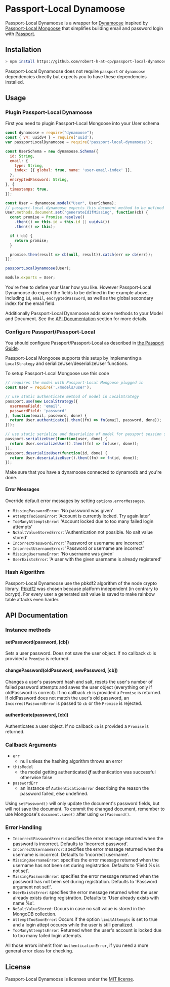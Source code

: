 # Passport-Local Dynamoose

Passport-Local Dynamoose is a wrapper for [Dynamoose](https://dynamoosejs.com) inspired by [Passport-Local Mongoose](https://github.com/saintedlama/passport-local-mongoose) that simplifies building email and password login with [Passport](http://passportjs.org).

## Installation

```bash
> npm install https://github.com/robert-h-at-cp/passport-local-dynamoose
```

Passport-Local Dynamoose does not require `passport` or `dynamoose` dependencies directly but expects you to have these dependencies installed.

## Usage

### Plugin Passport-Local Dynamoose

First you need to plugin Passport-Local Mongoose into your User schema

```javascript
const dynamoose = require("dynamoose");
const { v4: uuidv4 } = require('uuid');
var passportLocalDynamoose = require('passport-local-dynamoose');

const UserSchema = new dynamoose.Schema({
  id: String,
  email: {
    type: String,
    index: [{ global: true, name: 'user-email-index' }],
  },
  encryptedPassword: String,
}, {
  timestamps: true,
});

const User = dynamoose.model("User", UserSchema);
// passport-local-dynamoose expects this document method to be defined so that it can invoke the method before saving the user
User.methods.document.set('generateIdIfMissing', function(cb) {
  const promise = Promise.resolve()
    .then(() => this.id = this.id || uuidv4())
    .then(() => this);

  if (!cb) {
    return promise;
  }

  promise.then(result => cb(null, result)).catch(err => cb(err));
});

passportLocalDynamoose(User);

module.exports = User;
```

You're free to define your User how you like. However Passport-Local Dynamoose do expect the fields to be defined in the example above, including `id`, `email`, `encryptedPassword`, as well as the global secondary index for the email field.

Additionally Passport-Local Dynamoose adds some methods to your Model and Document. See the [API Documentation](#api-documentation) section for more details.

### Configure Passport/Passport-Local

You should configure Passport/Passport-Local as described in [the Passport Guide](http://passportjs.org/guide/configure/).

Passport-Local Mongoose supports this setup by implementing a `LocalStrategy` and serializeUser/deserializeUser functions.

To setup Passport-Local Mongoose use this code

```javascript
// requires the model with Passport-Local Mongoose plugged in
const User = require('./models/user');

// use static authenticate method of model in LocalStrategy
passport.use(new LocalStrategy({
  usernameField: 'email',
  passwordField: 'password'
}, function(email, password, done) {
  return User.authenticate().then((fn) => fn(email, password, done));
}));

// use static serialize and deserialize of model for passport session support
passport.serializeUser(function(user, done) {
  return User.serializeUser().then((fn) => fn(user, done));
});
passport.deserializeUser(function(id, done) {
  return User.deserializeUser().then((fn) => fn(id, done));
});
```

Make sure that you have a dynamoose connected to dynamodb and you're done.

#### Error Messages

Override default error messages by setting `options.errorMessages`.

* `MissingPasswordError`: 'No password was given'
* `AttemptTooSoonError`: 'Account is currently locked. Try again later'
* `TooManyAttemptsError`: 'Account locked due to too many failed login attempts'
* `NoSaltValueStoredError`: 'Authentication not possible. No salt value stored'
* `IncorrectPasswordError`: 'Password or username are incorrect'
* `IncorrectUsernameError`: 'Password or username are incorrect'
* `MissingUsernameError`: 'No username was given'
* `UserExistsError`: 'A user with the given username is already registered'

### Hash Algorithm

Passport-Local Dynamoose use the pbkdf2 algorithm of the node crypto library.
[Pbkdf2](http://en.wikipedia.org/wiki/PBKDF2) was chosen because platform independent
(in contrary to bcrypt). For every user a generated salt value is saved to make
rainbow table attacks even harder.

## API Documentation

### Instance methods

#### setPassword(password, [cb])

Sets a user password. Does not save the user object. If no callback `cb` is provided a `Promise` is returned.

#### changePassword(oldPassword, newPassword, [cb])

Changes a user's password hash and salt, resets the user's number of failed password attempts and saves the user object (everything only if oldPassword is correct). If no callback `cb` is provided a `Promise` is returned. If oldPassword does not match the user's old password, an `IncorrectPasswordError` is passed to `cb` or the `Promise` is rejected.

#### authenticate(password, [cb])

Authenticates a user object. If no callback `cb` is provided a `Promise` is returned.

### Callback Arguments

* `err`
  * null unless the hashing algorithm throws an error
* `thisModel`
  * the model getting authenticated **_if_** authentication was successful otherwise false
* `passwordErr`
  * an instance of `AuthenticationError` describing the reason the password failed, else undefined.

Using `setPassword()` will only update the document's password fields, but will not save the document.
To commit the changed document, remember to use Mongoose's `document.save()` after using `setPassword()`.

### Error Handling

* `IncorrectPasswordError`: specifies the error message returned when the password is incorrect. Defaults to 'Incorrect password'.
* `IncorrectUsernameError`: specifies the error message returned when the username is incorrect. Defaults to 'Incorrect username'.
* `MissingUsernameError`: specifies the error message returned when the username has not been set during registration. Defaults to 'Field %s is not set'.
* `MissingPasswordError`: specifies the error message returned when the password has not been set during registration. Defaults to 'Password argument not set!'.
* `UserExistsError`: specifies the error message returned when the user already exists during registration. Defaults to 'User already exists with name %s'.
* `NoSaltValueStored`: Occurs in case no salt value is stored in the MongoDB collection.
* `AttemptTooSoonError`: Occurs if the option `limitAttempts` is set to true and a login attept occures while the user is still penalized.
* `TooManyAttemptsError`: Returned when the user's account is locked due to too many failed login attempts.

All those errors inherit from `AuthenticationError`, if you need a more general error class for checking.

## License

Passport-Local Dynamoose is licenses under the [MIT license](http://opensource.org/licenses/MIT).
